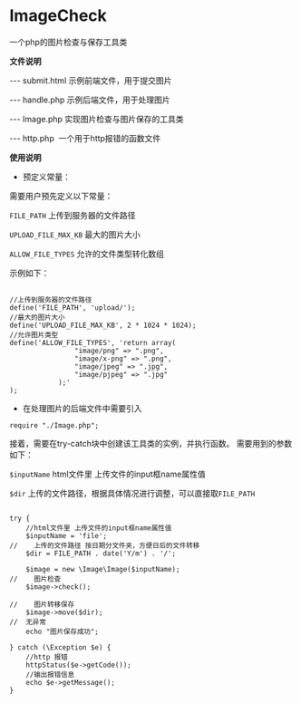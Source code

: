 # ImageCheck
一个php的图片检查与保存工具类


**文件说明**

--- submit.html 示例前端文件，用于提交图片

--- handle.php 示例后端文件，用于处理图片

--- Image.php 实现图片检查与图片保存的工具类

--- http.php  一个用于http报错的函数文件


**使用说明**

- 预定义常量：

需要用户预先定义以下常量：

`FILE_PATH` 上传到服务器的文件路径

`UPLOAD_FILE_MAX_KB` 最大的图片大小

`ALLOW_FILE_TYPES` 允许的文件类型转化数组

示例如下：

```

//上传到服务器的文件路径
define('FILE_PATH', 'upload/');
//最大的图片大小
define('UPLOAD_FILE_MAX_KB', 2 * 1024 * 1024);
//允许图片类型
define('ALLOW_FILE_TYPES', 'return array(
                "image/png" => ".png",
                "image/x-png" => ".png",
                "image/jpeg" => ".jpg",
                "image/pjpeg" => ".jpg"
            );'
);

```

- 在处理图片的后端文件中需要引入

```
require "./Image.php";
```
接着，需要在try-catch块中创建该工具类的实例，并执行函数。
需要用到的参数如下：

`$inputName`  html文件里 上传文件的input框name属性值

`$dir` 上传的文件路径，根据具体情况进行调整，可以直接取`FILE_PATH`

```

try {
    //html文件里 上传文件的input框name属性值
    $inputName = 'file';
//    上传的文件路径 按日期分文件夹，方便日后的文件转移
    $dir = FILE_PATH . date('Y/m') . '/';

    $image = new \Image\Image($inputName);
//    图片检查
    $image->check();

//    图片转移保存
    $image->move($dir);
//  无异常
    echo "图片保存成功";

} catch (\Exception $e) {
    //http 报错
    httpStatus($e->getCode());
    //输出报错信息
    echo $e->getMessage();
}
```




